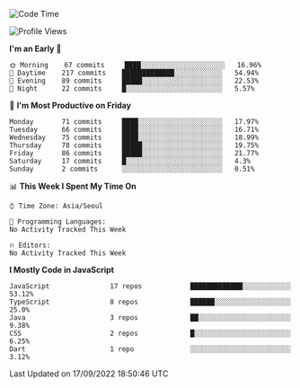 <!--START_SECTION:waka-->
![Code Time](http://img.shields.io/badge/Code%20Time-4%2C286%20hrs%2032%20mins-blue)

![Profile Views](http://img.shields.io/badge/Profile%20Views-0-blue)

**I'm an Early 🐤** 

```text
🌞 Morning    67 commits     ████░░░░░░░░░░░░░░░░░░░░░   16.96% 
🌆 Daytime    217 commits    █████████████░░░░░░░░░░░░   54.94% 
🌃 Evening    89 commits     █████░░░░░░░░░░░░░░░░░░░░   22.53% 
🌙 Night      22 commits     █░░░░░░░░░░░░░░░░░░░░░░░░   5.57%

```
📅 **I'm Most Productive on Friday** 

```text
Monday       71 commits     ████░░░░░░░░░░░░░░░░░░░░░   17.97% 
Tuesday      66 commits     ████░░░░░░░░░░░░░░░░░░░░░   16.71% 
Wednesday    75 commits     ████░░░░░░░░░░░░░░░░░░░░░   18.99% 
Thursday     78 commits     █████░░░░░░░░░░░░░░░░░░░░   19.75% 
Friday       86 commits     █████░░░░░░░░░░░░░░░░░░░░   21.77% 
Saturday     17 commits     █░░░░░░░░░░░░░░░░░░░░░░░░   4.3% 
Sunday       2 commits      ░░░░░░░░░░░░░░░░░░░░░░░░░   0.51%

```


📊 **This Week I Spent My Time On** 

```text
⌚︎ Time Zone: Asia/Seoul

💬 Programming Languages: 
No Activity Tracked This Week

🔥 Editors: 
No Activity Tracked This Week

```

**I Mostly Code in JavaScript** 

```text
JavaScript               17 repos            █████████████░░░░░░░░░░░░   53.12% 
TypeScript               8 repos             ██████░░░░░░░░░░░░░░░░░░░   25.0% 
Java                     3 repos             ██░░░░░░░░░░░░░░░░░░░░░░░   9.38% 
CSS                      2 repos             █░░░░░░░░░░░░░░░░░░░░░░░░   6.25% 
Dart                     1 repo              ░░░░░░░░░░░░░░░░░░░░░░░░░   3.12%

```



 Last Updated on 17/09/2022 18:50:46 UTC
<!--END_SECTION:waka-->
